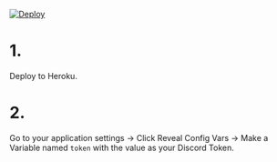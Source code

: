 [![Deploy](https://www.herokucdn.com/deploy/button.svg)](https://heroku.com/deploy)
# 1.
Deploy to Heroku.
# 2.
Go to your application settings -> Click Reveal Config Vars -> Make a Variable named `token` with the value as your Discord Token.
